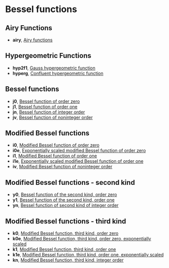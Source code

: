 # Bessel functions

## Airy Functions

* **airy**, [Airy functions](doubldoc.md#airy)

## Hypergeometric Functions

* **hyp2f1**, [Gauss hypergeometric function](doubldoc.md#hyp2f1)
* **hyperg**, [Confluent hypergeometric function](doubldoc.md#hyperg)

## Bessel functions

* **j0**, [Bessel function of order zero](doubldoc.md#j0)
* **j1**, [Bessel function of order one](doubldoc.md#j1)
* **jn**, [Bessel function of integer order](doubldoc.md#jn)
* **jv**, [Bessel function of noninteger order](doubldoc.md#jv)

## Modified Bessel functions

* **i0**, [Modified Bessel function of order zero](doubldoc.md#i0)
* **i0e**, [Exponentially scaled modified Bessel function of order zero](doubldoc.md#i0e)
* **i1**, [Modified Bessel function of order one](doubldoc.md#i1)
* **i1e**, [Exponentially scaled modified Bessel function of order one](doubldoc.md#i1e)
* **iv**, [Modified Bessel function of noninteger order](doubldoc.md#iv)

## Modified Bessel functions - second kind

* **y0**, [Bessel function of the second kind, order zero](doubldoc.md#y0)
* **y1**, [Bessel function of the second kind, order one](doubldoc.md#y1)
* **yn**, [Bessel function of second kind of integer order](doubldoc.md#yn)

## Modified Bessel functions - third kind

* **k0**, [Modified Bessel function, third kind, order zero](doubldoc.md#k0)
* **k0e**, [Modified Bessel function, third kind, order zero, exponentially scaled](doubldoc.md#k0e)
* **k1**, [Modified Bessel function, third kind, order one](doubldoc.md#k1)
* **k1e**, [Modified Bessel function, third kind, order one, exponentially scaled](doubldoc.md#k1e)
* **kn**, [Modified Bessel function, third kind, integer order](doubldoc.md#kn)
